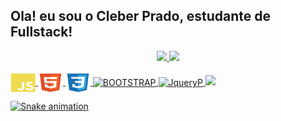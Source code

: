 

<!--
**cleberprado/cleberprado** is a ✨ _special_ ✨ repository because its `README.md` (this file) appears on your GitHub profile.

Here are some ideas to get you started:

- 🔭 I’m currently working on ...
- 🌱 I’m currently learning ...
- 👯 I’m looking to collaborate on ...
- 🤔 I’m looking for help with ...
- 💬 Ask me about ...
- 📫 How to reach me: ...
- 😄 Pronouns: ...
- ⚡ Fun fact: ...
-->
## Ola! eu sou o Cleber Prado, estudante de Fullstack!
<div align="center">
  <a href="https://github.com/cleberprado">
  <img height="140em" src="https://github-readme-stats.vercel.app/api?username=cleberprado&show_icons=true&theme=dracula&include_all_commits=true&count_private=true"/>
  <img height="140em" src="https://github-readme-stats.vercel.app/api/top-langs/?username=cleberprado&layout=compact&langs_count=7&theme=dracula"/>
</div>
  <div style="display: inline_block"><br>
  <img align="center" alt="Js" height="30" width="40" src="https://raw.githubusercontent.com/devicons/devicon/master/icons/javascript/javascript-plain.svg">
   <img align="center" alt="HTML" height="30" width="40" src="https://raw.githubusercontent.com/devicons/devicon/master/icons/html5/html5-original.svg">
  <img align="center" alt="CSS" height="30" width="40" src="https://raw.githubusercontent.com/devicons/devicon/master/icons/css3/css3-original.svg">
  <img  height="30" width="40" align="center" alt="BOOTSTRAP"src="https://cdn.jsdelivr.net/gh/devicons/devicon/icons/bootstrap/bootstrap-original.svg" />
  <img  height="30" width="40" align="center" alt="JqueryP"src="https://cdn.jsdelivr.net/gh/devicons/devicon/icons/jquery/jquery-original.svg" />
  <img src="https://cdn.jsdelivr.net/gh/devicons/devicon/icons/python/python-original.svg" />
          
![Snake animation](https://github.com/cleberprado/cleberprado/blob/output/github-contribution-grid-snake.svg)
</div>
   
